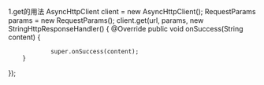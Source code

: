 1.get的用法
AsyncHttpClient client = new AsyncHttpClient();
RequestParams params = new RequestParams();
client.get(url, params, new StringHttpResponseHandler() {
       @Override
       public void onSuccess(String content) {
            

                super.onSuccess(content);
        }

});
